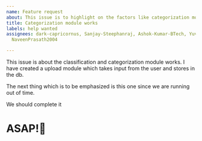 ```yaml
---
name: Feature request
about: This issue is to highlight on the factors like categorization model
title: Categorization module works
labels: help wanted
assignees: dark-capricornus, Sanjay-Steephanraj, Ashok-Kumar-BTech, Yuvan-Shankar-K-J,
  NaveenPrasath2004

---
```


This issue is about the classification and categorization module works. I have created a upload module which takes input from the user and stores in the db. 

The next thing which is to be emphasized is this one since we are running out of time.

We should complete it <h1>ASAP!🙂</h1>
